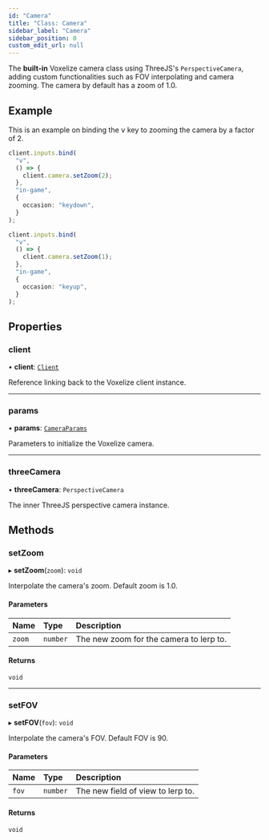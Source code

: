 ```yaml
---
id: "Camera"
title: "Class: Camera"
sidebar_label: "Camera"
sidebar_position: 0
custom_edit_url: null
---
```


The **built-in** Voxelize camera class using ThreeJS's `PerspectiveCamera`, adding custom functionalities such as FOV interpolating and camera zooming.
The camera by default has a zoom of 1.0.

## Example
This is an example on binding the <kbd>v</kbd> key to zooming the camera by a factor of 2.
```ts 
client.inputs.bind(
  "v",
  () => {
    client.camera.setZoom(2);
  },
  "in-game",
  {
    occasion: "keydown",
  }
);

client.inputs.bind(
  "v",
  () => {
    client.camera.setZoom(1);
  },
  "in-game",
  {
    occasion: "keyup",
  }
);
```

## Properties

### client

• **client**: [`Client`](Client.md)

Reference linking back to the Voxelize client instance.

___

### params

• **params**: [`CameraParams`](../modules.md#cameraparams-210)

Parameters to initialize the Voxelize camera.

___

### threeCamera

• **threeCamera**: `PerspectiveCamera`

The inner ThreeJS perspective camera instance.

## Methods

### setZoom

▸ **setZoom**(`zoom`): `void`

Interpolate the camera's zoom. Default zoom is 1.0.

#### Parameters

| Name | Type | Description |
| :------ | :------ | :------ |
| `zoom` | `number` | The new zoom for the camera to lerp to. |

#### Returns

`void`

___

### setFOV

▸ **setFOV**(`fov`): `void`

Interpolate the camera's FOV. Default FOV is 90.

#### Parameters

| Name | Type | Description |
| :------ | :------ | :------ |
| `fov` | `number` | The new field of view to lerp to. |

#### Returns

`void`
